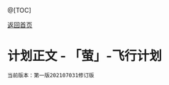 @[TOC]

[返回首页](http://firefly.inumy.cn/launch/index)
# 计划正文 - 「萤」-飞行计划

```markdown
当前版本：第一版202107031修订版
```

